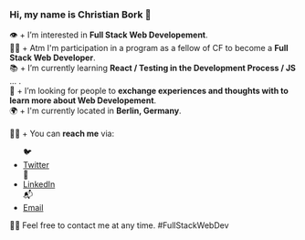  <h3>Hi, my name is Christian Bork 👋</h3> 

👁 + I’m interested in **Full Stack Web Developement**. <br> 
👨‍🎓 + Atm I'm participation in a program as a fellow of CF to become a **Full Stack Web Developer**. <br>
📚 + I’m currently learning **React / Testing in the Development Process / JS** ... .<br>
👥 + I’m looking for people to **exchange experiences and thoughts with to learn more about Web Developement**. <br>
🌍 + I'm currently located in **Berlin, Germany**. <br> <br>
👨‍💻 + You can **reach me** via: 
  <ul> 
  🐦 <li><a href=https://twitter.com/Borkkriz>Twitter</a></li>
  💼 <li><a href=https://www.linkedin.com/in/christian-bork-8a809b243>LinkedIn</a></li>
  📬 <li><a href=mailto:christianbork.private@gmail.com>Email</a></li>
  </ul>
  
  🧡🤝 Feel free to contact me at any time. #FullStackWebDev

<!---
Borkkris/Borkkris is a ✨ special ✨ repository because its `README.md` (this file) appears on your GitHub profile.
You can click the Preview link to take a look at your changes.
--->

